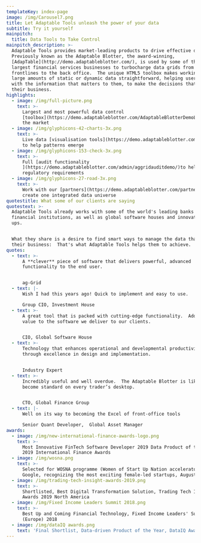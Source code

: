 ```yaml
---
templateKey: index-page
image: /img/Carousel7.png
title: Let Adaptable Tools unleash the power of your data
subtitle: Try it yourself
mainpitch:
  title: Data Tools to Take Control
mainpitch_description: >-
  Adaptable Tools provides market-leading products to drive effective data use. 
  Previously known as the Adaptable Blotter, the award-winning,
  [AdapTable](http://demo.adaptableblotter.com/), is used by some of the world's
  largest financial services businesses to turbocharge data grids from the
  frontlines to the back office.  The unique HTML5 toolbox makes working from
  large amounts of static or dynamic data straightforward, helping users work
  with the information that matters to them, to make the decisions that drive
  their business.
highlights:
  - image: /img/full-picture.png
    text: >-
      Largest and most powerful data control
      [toolbox](https://demo.adaptableblotter.com/AdaptableBlotterDemoList/) in
      the market
  - image: /img/glyphicons-42-charts-3x.png
    text: >-
      Live data [visualisation tools](https://demo.adaptableblotter.com/charts/)
      to help patterns emerge
  - image: /img/glyphicons-153-check-3x.png
    text: >-
      Full [audit functionality
      ](https://demo.adaptableblotter.com/admin/aggridauditdemo/)to help meet
      regulatory requirements
  - image: /img/glyphicons-27-road-3x.png
    text: >-
      Work with our [partners](https://demo.adaptableblotter.com/partners/) to
      create one integrated data universe
quotestitle: What some of our clients are saying
quotestext: >-
  Adaptable Tools already works with some of the world's leading banks and
  financial institutions, as well as global software houses and innovative start
  ups.  


  What they share is a desire to find smart ways to manage the data that drives
  their business:  That's what Adaptable Tools helps them to achieve.
quotes:
  - text: >-
      A **clever** piece of software that delivers powerful, advanced
      functionality to the end user.​


      ag-Grid
  - text: |-
      Wish I had this years ago! Quick to implement and easy to use.

      Group CIO, Investment House
  - text: >-
      A great tool that is packed with cutting-edge functionality.  Adds real
      value to the software we deliver to our clients.


      CIO, Global Software House
  - text: >-
      Technology that enhances operational and developmental productivity
      through excellence in design and implementation.


      Industry Expert
  - text: >-
      Incredibly useful and well overdue.  The Adaptable Blotter is likely to
      become standard on every trader’s desktop.


      CTO, Global Finance Group
  - text: |-
      Well on its way to becoming the Excel of front-office tools

      Senior Quant Developer,  Global Asset Manager
awards:
  - image: /img/new-international-finance-awards-logo.png
    text: >-
      Most Innovative FinTech Software Developer 2019 Data Product of the Year,
      2019 International Finance Awards
  - image: /img/wosna.png
    text: >-
      Selected for WOSNA programme (Women of Start Up Nation accelerator) at
      Google, recognizing the most exciting female-led startups, August 2019
  - image: /img/trading-tech-insight-awards-2019.png
    text: >-
      Shortlisted, Best Digital Transformation Solution, Trading Tech Insight
      Awards 2019 North America
  - image: /img/Fixed Income Leaders Summit 2018.png
    text: >-
      Best Up and Coming Financial Technology, Fixed Income Leaders' Summit
      (Europe) 2018
  - image: /img/dataIQ awards.png
    text: 'Final Shortlist, Data-driven Product of the Year, DataIQ Awards 2019'
---
```


